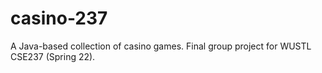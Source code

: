 # casino-237
A Java-based collection of casino games. Final group project for WUSTL CSE237 (Spring 22). 

